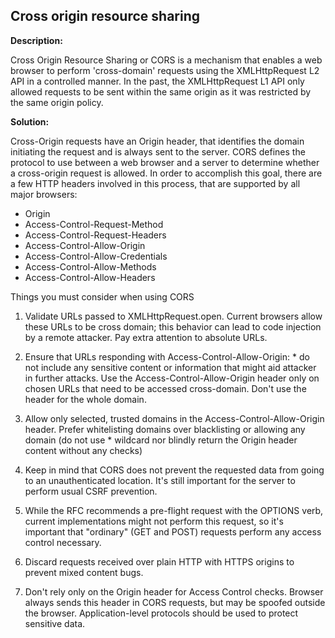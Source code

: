 
Cross origin resource sharing
-------

**Description:**

Cross Origin Resource Sharing or CORS is a mechanism that enables a web browser to perform 
'cross-domain' requests using the XMLHttpRequest L2 API in a controlled manner. 
In the past, the XMLHttpRequest L1 API only allowed requests to be sent within the same 
origin as it was restricted by the same origin policy.


**Solution:**

Cross-Origin requests have an Origin header, that identifies the domain initiating the 
request and is always sent to the server. CORS defines the protocol to use between a web 
browser and a server to determine whether a cross-origin request is allowed. In order to 
accomplish this goal, there are a few HTTP headers involved in this process, 
that are supported by all major browsers:

- Origin 
- Access-Control-Request-Method
- Access-Control-Request-Headers 
- Access-Control-Allow-Origin
- Access-Control-Allow-Credentials 
- Access-Control-Allow-Methods
- Access-Control-Allow-Headers

Things you must consider when using CORS

1. Validate URLs passed to XMLHttpRequest.open. Current browsers allow these URLs to be 
   cross domain; this behavior can lead to code injection by a remote attacker. Pay extra 
   attention to absolute URLs.

2. Ensure that URLs responding with Access-Control-Allow-Origin: * do not include any 
   sensitive content or information that might aid attacker in further attacks. 
   Use the Access-Control-Allow-Origin header only on chosen URLs that need to be 
   accessed cross-domain. Don't use the header for the whole domain.

3. Allow only selected, trusted domains in the Access-Control-Allow-Origin header. 
   Prefer whitelisting domains over blacklisting or allowing any domain 
   (do not use * wildcard nor blindly return the Origin header content without any checks)

4. Keep in mind that CORS does not prevent the requested data from going to an
   unauthenticated location. It's still important for the server to perform usual 
   CSRF prevention.
  
5. While the RFC recommends a pre-flight request with the OPTIONS verb, current 
   implementations might not perform this request, so it's important that "ordinary" 
   (GET and POST) requests perform any access control necessary.

6. Discard requests received over plain HTTP with HTTPS origins to prevent mixed 
   content bugs.

7. Don't rely only on the Origin header for Access Control checks. Browser always sends 
   this header in CORS requests, but may be spoofed outside the browser. 
   Application-level protocols should be used to protect sensitive data.
